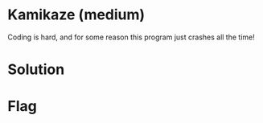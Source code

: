 # Kamikaze (medium)
Coding is hard, and for some reason this program just crashes all the time!

# Solution
# Flag